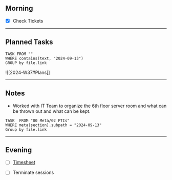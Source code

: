 ## Morning
- [x] Check Tickets

---
## Planned Tasks
~~~dataview
TASK FROM ""
WHERE contains(text, "2024-09-13")
GROUP by file.link
~~~
![[2024-W37#Plans]]

---
## Notes
- Worked with IT Team to organize the 6th floor server room and what can be thrown out and what can be kept.

~~~dataview
TASK  FROM "00 Meta/02 PTIs"
WHERE meta(section).subpath = "2024-09-13"
Group by file.link
~~~
---
## Evening
- [ ] [Timesheet]()
- [ ] Terminate sessions

